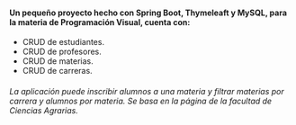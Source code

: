 #### Un pequeño proyecto hecho con **Spring Boot**, **Thymeleaft** y **MySQL**, para la materia de Programación Visual, cuenta con: 
- CRUD de estudiantes.
- CRUD de profesores.
- CRUD de materias.
- CRUD de carreras.
###### La aplicación puede inscribir alumnos a una materia y filtrar materias por carrera y alumnos por materia. Se basa en la página de la facultad de Ciencias Agrarias.
